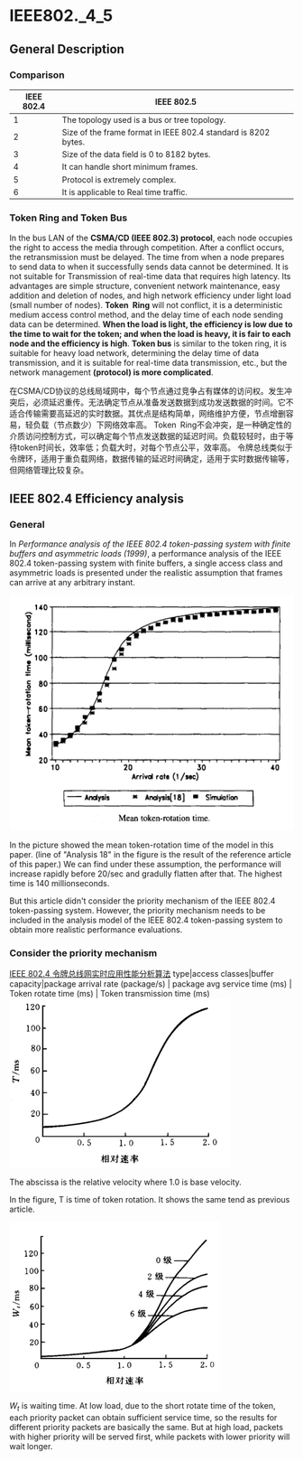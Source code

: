 # IEEE802._4_5


## General Description
### Comparison
| IEEE 802.4 | IEEE 802.5                                                     |
| ---------- | -------------------------------------------------------------- |
| 1          | The topology used is a bus or tree topology.                   | The topology used is a ring topology.                                                                                         |
| 2          | Size of the frame format in IEEE 802.4 standard is 8202 bytes. | Frame format in IEEE 802.5 standard is of the variable size.                                                                  |
| 3          | Size of the data field is 0 to 8182 bytes.                     | No limit is on the size of the data field.                                                                                    |
| 4          | It can handle short minimum frames.                            | It supports both short and large frames.                                                                                      |
| 5          | Protocol is extremely complex.                                 | Protocol is moderately complex.                                                                                               |
| 6          | It is applicable to Real time traffic.                         | It can be applied for Real time applications and interactive applications because there is no limitation on the size of data. |

### Token Ring and Token Bus
In the bus LAN of the **CSMA/CD (IEEE 802.3) protocol**, each node occupies the right to access the media through competition. After a conflict occurs, the retransmission must be delayed. The time from when a node prepares to send data to when it successfully sends data cannot be determined. It is not suitable for Transmission of real-time data that requires high latency. Its advantages are simple structure, convenient network maintenance, easy addition and deletion of nodes, and high network efficiency under light load (small number of nodes). 
**Token Ring** will not conflict, it is a deterministic medium access control method, and the delay time of each node sending data can be determined. **When the load is light, the efficiency is low due to the time to wait for the token; and when the load is heavy, it is fair to each node and the efficiency is high**. 
**Token bus** is similar to the token ring, it is suitable for heavy load network, determining the delay time of data transmission, and it is suitable for real-time data transmission, etc., but the network management **(protocol) is more complicated**.

在CSMA/CD协议的总线局域网中，每个节点通过竞争占有媒体的访问权。发生冲突后，必须延迟重传。无法确定节点从准备发送数据到成功发送数据的时间。它不适合传输需要高延迟的实时数据。其优点是结构简单，网络维护方便，节点增删容易，轻负载（节点数少）下网络效率高。 Token Ring不会冲突，是一种确定性的介质访问控制方式，可以确定每个节点发送数据的延迟时间。负载较轻时，由于等待token时间长，效率低；负载大时，对每个节点公平，效率高。
令牌总线类似于令牌环，适用于重负载网络，数据传输的延迟时间确定，适用于实时数据传输等，但网络管理比较复杂。

## IEEE 802.4 Efficiency analysis

### General
In *Performance analysis of the IEEE 802.4 token-passing system with finite buffers and asymmetric loads (1999)*, a performance analysis of the IEEE 802.4 token-passing system with finite buffers, a single access class and asymmetric loads is presented under the realistic assumption that frames can arrive at any arbitrary instant. 

![](2022-10-28-21-37-06.png)

In the picture showed the mean token-rotation time of the model in this paper. (line of "Analysis 18" in the figure is the result of the reference article of this paper.) We can find under these assumption, the performance will increase rapidly before 20/sec and gradully flatten after that. The highest time is 140 millionseconds. 

But this article didn't consider the priority mechanism of the IEEE 802.4 token-passing system. However, the priority mechanism needs to be included in the analysis model of the IEEE 802.4 token-passing system to obtain more realistic performance evaluations.

### Consider the priority mechanism
[IEEE  802.4  令牌总线网实时应用性能分析算法](https://www.doc88.com/p-2394901303386.html)
type|access classes|buffer capacity|package arrival rate (package/s) | package avg service time (ms) | Token rotate time (ms) | Token transmission time (ms)
![](2022-10-28-23-58-52.png)

The abscissa is the relative velocity where 1.0 is base velocity. 

In the figure, T is time of token rotation. It shows the same tend as previous article. 

![](2022-10-28-23-57-03.png)

$W_t$ is waiting time. At low load, due to the short rotate time of the token, each priority packet can obtain sufficient service time, so the results for different priority packets are basically the same. But at high load, packets with higher priority will be served first, while packets with lower priority will wait longer.

